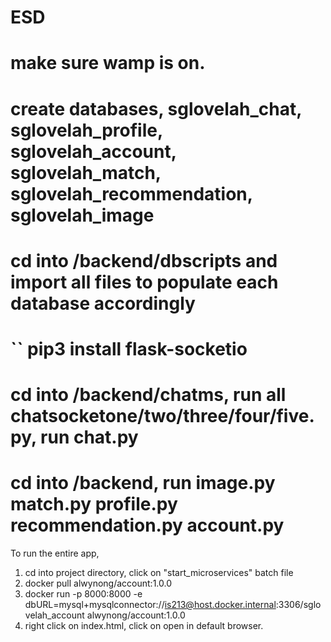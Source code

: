 # ESD

# make sure wamp is on.
# create databases, sglovelah_chat, sglovelah_profile, sglovelah_account, sglovelah_match, sglovelah_recommendation, sglovelah_image
# cd into /backend/dbscripts and import all files to populate each database accordingly
# `` pip3 install flask-socketio
# cd into /backend/chatms, run all chatsocketone/two/three/four/five.py, run chat.py
# cd into /backend, run image.py match.py profile.py recommendation.py account.py

To run the entire app,
1. cd into project directory, click on "start_microservices" batch file 
1. docker pull alwynong/account:1.0.0
2. docker run -p 8000:8000 -e dbURL=mysql+mysqlconnector://is213@host.docker.internal:3306/sglovelah_account alwynong/account:1.0.0
3. right click on index.html, click on open in default browser.